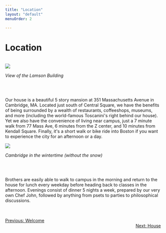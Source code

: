 ```yaml
---
title: "Location"
layout: "default"
menuOrder: 2

---
```


<div class="content container">

<h1>Location</h1>
<br />
<img src="/images/house1.jpg">

*View of the Lamson Building*

<br />
<br />

Our house is a beautiful 5 story mansion at 351 Massachusetts Avenue in Cambridge, MA. Located just south of Central Square, we have the benefits of being surrounded by a wealth of restaurants, coffeeshops, museums, and more (including the world-famous Toscanini's right behind our house). Yet we also have the convenience of living near campus, just a 7 minute walk from 77 Mass Ave, 6 minutes from the Z center, and 10 minutes from Kendall Square. Finally, it's a short walk or bike ride into Boston if you want to experience the city for an afternoon or a day.

<img src="/images/street1.jpg">

*Cambridge in the wintertime (without the snow)*

<br />
<br />

Brothers are easily able to walk to campus in the morning and return to the house for lunch every weekday before heading back to classes in the afternoon. Evenings consist of dinner 5 nights a week, prepared by our very own Chef John, followed by anything from psets to parties to philosophical discussions.

<br />
<br />

<div align="left" class="prev">
  <a href="/welcome.html">Previous: Welcome</a>
</div>

<div align="right" class="next">
  <a href="/house.html">Next: House</a>
</div>

</div>
